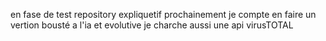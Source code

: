 en fase de test repository expliquetif prochainement je compte en faire un vertion bousté a l'ia et evolutive je charche aussi une api virusTOTAL
